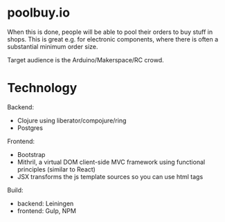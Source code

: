 # poolbuy.io

When this is done, people will be able to pool their orders to buy stuff in shops. This is great e.g. for electronic components,
where there is often a substantial minimum order size. 

Target audience is the Arduino/Makerspace/RC crowd.

Technology
==========

Backend:
- Clojure using liberator/compojure/ring
- Postgres

Frontend:
- Bootstrap
- Mithril, a virtual DOM client-side MVC framework using functional principles (similar to React)
- JSX transforms the js template sources so you can use html tags

Build:
  * backend: Leiningen
  * frontend: Gulp, NPM
